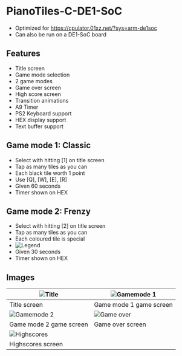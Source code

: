 # PianoTiles-C-DE1-SoC
- Optimized for https://cpulator.01xz.net/?sys=arm-de1soc
- Can also be run on a DE1-SoC board
## Features
- Title screen
- Game mode selection
- 2 game modes
- Game over screen
- High score screen
- Transition animations
- A9 Timer
- PS2 Keyboard support
- HEX display support
- Text buffer support
## Game mode 1: Classic
- Select with hitting [1] on title screen
- Tap as many tiles as you can
- Each black tile worth 1 point
- Use [Q], [W], [E], [R]
- Given 60 seconds
- Timer shown on HEX
## Game mode 2: Frenzy
- Select with hitting [2] on title screen
- Tap as many tiles as you can
- Each coloured tile is special
- ![Legend](/assets/legend.png)
- Given 30 seconds
- Timer shown on HEX
## Images
| ![Title](/assets/title.png)  | ![Gamemode 1](/assets/mode1.png) |
| ------------- | ------------- |
| Title screen  |  Game mode 1 game screen |
| ![Gamemode 2](/assets/mode2.png) | ![Game over](/assets/gameover.png) |
| Game mode 2 game screen  | Game over screen  |
| ![Highscores](/assets/highscores.png) | 
| Highscores screen  |


